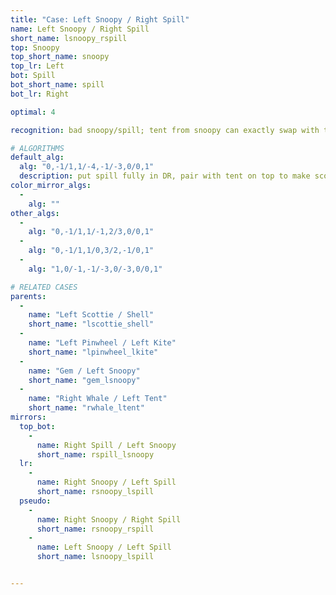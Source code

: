 ```yaml
---
title: "Case: Left Snoopy / Right Spill"
name: Left Snoopy / Right Spill
short_name: lsnoopy_rspill
top: Snoopy
top_short_name: snoopy
top_lr: Left
bot: Spill
bot_short_name: spill
bot_lr: Right

optimal: 4

recognition: bad snoopy/spill; tent from snoopy can exactly swap with tent from spill

# ALGORITHMS
default_alg:
  alg: "0,-1/1,1/-4,-1/-3,0/0,1"
  description: put spill fully in DR, pair with tent on top to make scottie/shell
color_mirror_algs:
  -
    alg: ""
other_algs:
  -
    alg: "0,-1/1,1/-1,2/3,0/0,1"
  -
    alg: "0,-1/1,1/0,3/2,-1/0,1"
  -
    alg: "1,0/-1,-1/-3,0/-3,0/0,1"

# RELATED CASES
parents:
  -
    name: "Left Scottie / Shell"
    short_name: "lscottie_shell"
  -
    name: "Left Pinwheel / Left Kite"
    short_name: "lpinwheel_lkite"
  -
    name: "Gem / Left Snoopy"
    short_name: "gem_lsnoopy"
  -
    name: "Right Whale / Left Tent"
    short_name: "rwhale_ltent"
mirrors:
  top_bot:
    -
      name: Right Spill / Left Snoopy
      short_name: rspill_lsnoopy
  lr:
    -
      name: Right Snoopy / Left Spill
      short_name: rsnoopy_lspill
  pseudo:
    -
      name: Right Snoopy / Right Spill
      short_name: rsnoopy_rspill
    -
      name: Left Snoopy / Left Spill
      short_name: lsnoopy_lspill


---
```


